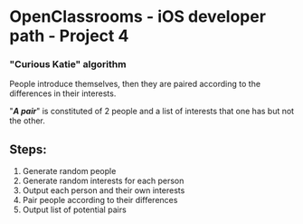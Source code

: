 #  OpenClassrooms - iOS developer path - Project 4

### **"Curious Katie" algorithm**

People introduce themselves, then they are paired according to the differences in their interests.

"*__A pair__*" is constituted of 2 people and a list of interests that one has but not the other.

## Steps:
1. Generate random people
2. Generate random interests for each person
3. Output each person and their own interests
4. Pair people according to their differences
5. Output list of potential pairs
